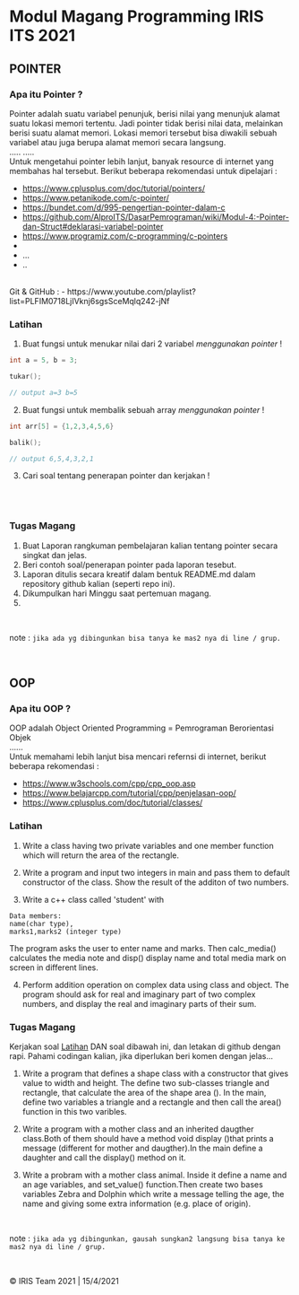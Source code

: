 # Modul Magang Programming IRIS ITS 2021

## POINTER
### Apa itu Pointer ?
Pointer adalah suatu variabel penunjuk, berisi nilai yang menunjuk alamat suatu lokasi memori tertentu. Jadi pointer tidak berisi nilai data, melainkan berisi suatu alamat memori. Lokasi memori tersebut bisa diwakili sebuah variabel atau juga berupa alamat memori secara langsung.
<br>
.....
.....
<br>
Untuk mengetahui pointer lebih lanjut, banyak resource di internet yang membahas hal tersebut. Berikut beberapa rekomendasi untuk dipelajari :
- https://www.cplusplus.com/doc/tutorial/pointers/
- https://www.petanikode.com/c-pointer/
- https://bundet.com/d/995-pengertian-pointer-dalam-c
- https://github.com/AlproITS/DasarPemrograman/wiki/Modul-4:-Pointer-dan-Struct#deklarasi-variabel-pointer
- https://www.programiz.com/c-programming/c-pointers
- 
- ...
- ..
<br>
Git & GitHub :
- https://www.youtube.com/playlist?list=PLFIM0718LjIVknj6sgsSceMqlq242-jNf

### Latihan

1. Buat fungsi untuk menukar nilai dari 2 variabel *menggunakan pointer* !
````c
int a = 5, b = 3;

tukar();

// output a=3 b=5

````

2. Buat fungsi untuk membalik sebuah array *menggunakan pointer* !
````c
int arr[5] = {1,2,3,4,5,6}

balik();

// output 6,5,4,3,2,1
````
3. Cari soal tentang penerapan pointer dan kerjakan !


<br>
<br>

### Tugas Magang
1. Buat Laporan rangkuman pembelajaran kalian tentang pointer secara singkat dan jelas.
2. Beri contoh soal/penerapan pointer pada laporan tesebut. 
3. Laporan ditulis secara kreatif dalam bentuk README.md dalam repository github kalian (seperti repo ini).
4. Dikumpulkan hari Minggu saat pertemuan magang.
5. 
<br>

note : `jika ada yg dibingunkan bisa tanya ke mas2 nya di line / grup.`

<br>

## OOP
### Apa itu OOP ?
OOP adalah Object Oriented Programming = Pemrograman Berorientasi Objek
<br>
......
<br>
Untuk memahami lebih lanjut bisa mencari refernsi di internet, berikut beberapa rekomendasi :
- https://www.w3schools.com/cpp/cpp_oop.asp
- https://www.belajarcpp.com/tutorial/cpp/penjelasan-oop/
- https://www.cplusplus.com/doc/tutorial/classes/


### Latihan

1. Write a class having two private variables and one member function which will return the area of the rectangle.

2. Write a program and input two integers in main and pass them to default constructor of the class. Show the result of the additon of two numbers.

3. Write a c++ class called 'student' with
```
Data members:
name(char type),
marks1,marks2 (integer type)
```
The program asks the user to enter name and marks. Then calc_media() calculates the media note and disp() display name and total media mark on screen in different lines.

4. Perform addition operation on complex data using class and object. The program should ask for real and imaginary part of two complex numbers, and display the real and imaginary parts of their sum.

### Tugas Magang
Kerjakan soal [Latihan](#latihan-1) DAN soal dibawah ini, dan letakan di github dengan rapi. Pahami codingan kalian, jika diperlukan beri komen dengan jelas...
<br>

1. Write a program that defines a shape class with a constructor that gives value to width and height. The define two sub-classes triangle and rectangle, that calculate the area of the shape area (). In the main, define two variables a triangle and a rectangle and then call the area() function in this two varibles.

2. Write a program with a mother class and an inherited daugther class.Both of them should have a method void display ()that prints a message (different for mother and daugther).In the main define a daughter and call the display() method on it.

3. Write a probram with a mother class animal. Inside it define a name and an age variables, and set_value() function.Then create two bases variables Zebra and Dolphin which write a message telling the age, the name and giving some extra information (e.g. place of origin).


<br>

note : `jika ada yg dibingunkan, gausah sungkan2 langsung bisa tanya ke mas2 nya di line / grup.`

<br>

© IRIS Team 2021 | 15/4/2021
